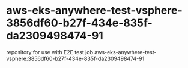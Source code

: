 # aws-eks-anywhere-test-vsphere-3856df60-b27f-434e-835f-da2309498474-91
repository for use with E2E test job aws-eks-anywhere-test-vsphere:3856df60-b27f-434e-835f-da2309498474-91
